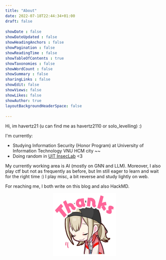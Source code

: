 ```yaml
---
title: "About"
date: 2022-07-18T22:44:34+01:00
draft: false

showDate : false
showDateUpdated : false
showHeadingAnchors : false
showPagination : false
showReadingTime : false
showTableOfContents : true
showTaxonomies : false 
showWordCount : false
showSummary : false
sharingLinks : false
showEdit: false
showViews: false
showLikes: false
showAuthor: true
layoutBackgroundHeaderSpace: false

---
```


Hi, im havertz21 (u can find me as havertz2110 or solo_levelling) :)

I'm currently:
- Studying Information Security (Honor Program) at University of Information Technology VNU HCM city ~~
- Doing random in [UIT InsecLab](https://inseclab.uit.edu.vn/) <3

My currently working area is AI (mostly on GNN and LLM). Moreover, I also play ctf but not as frequently as before, but Im still eager to learn and wait for the right time :) I play misc, a bit reverse and study lightly on web.

For reaching me, I both write on this blog and also HackMD.

<p align="center">
    <img src="thanks.webp" alt="Alt Text" width="200" height="200" style="display: block; margin: 0 auto;">
</p>

